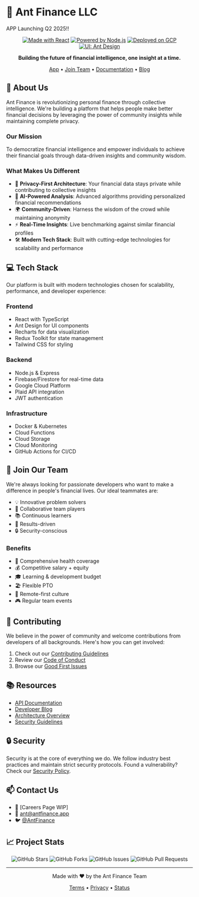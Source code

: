 # 🐜 Ant Finance LLC

APP Launching Q2 2025!!

<div align="center">

[![Made with React](https://img.shields.io/badge/Made_with-React-61DAFB.svg?logo=react&logoColor=white)](https://reactjs.org)
[![Powered by Node.js](https://img.shields.io/badge/Powered_by-Node.js-339933.svg?logo=node.js&logoColor=white)](https://nodejs.org)
[![Deployed on GCP](https://img.shields.io/badge/Deployed_on-GCP-4285F4.svg?logo=google-cloud&logoColor=white)](https://cloud.google.com)
[![UI: Ant Design](https://img.shields.io/badge/UI-Ant_Design-0170FE.svg?logo=ant-design&logoColor=white)](https://ant.design)

**Building the future of financial intelligence, one insight at a time.**

[App](https://www.antfinance.app) • [Join Team](https://antfinance.app/careers) • [Documentation](https://docs.antfinance.app) • [Blog](https://blog.antfinance.app)

</div>

## 🚀 About Us

Ant Finance is revolutionizing personal finance through collective intelligence. We're building a platform that helps people make better financial decisions by leveraging the power of community insights while maintaining complete privacy.

### Our Mission

To democratize financial intelligence and empower individuals to achieve their financial goals through data-driven insights and community wisdom.

### What Makes Us Different

- 🔐 **Privacy-First Architecture**: Your financial data stays private while contributing to collective insights
- 🧠 **AI-Powered Analysis**: Advanced algorithms providing personalized financial recommendations
- 🌍 **Community-Driven**: Harness the wisdom of the crowd while maintaining anonymity
- ⚡ **Real-Time Insights**: Live benchmarking against similar financial profiles
- 🛠️ **Modern Tech Stack**: Built with cutting-edge technologies for scalability and performance

## 💻 Tech Stack

Our platform is built with modern technologies chosen for scalability, performance, and developer experience:

### Frontend
- React with TypeScript
- Ant Design for UI components
- Recharts for data visualization
- Redux Toolkit for state management
- Tailwind CSS for styling

### Backend
- Node.js & Express
- Firebase/Firestore for real-time data
- Google Cloud Platform
- Plaid API integration
- JWT authentication

### Infrastructure
- Docker & Kubernetes
- Cloud Functions
- Cloud Storage
- Cloud Monitoring
- GitHub Actions for CI/CD

## 🌟 Join Our Team

We're always looking for passionate developers who want to make a difference in people's financial lives. Our ideal teammates are:

- 💡 Innovative problem solvers
- 🤝 Collaborative team players
- 📚 Continuous learners
- 🎯 Results-driven
- 🔒 Security-conscious

### Benefits

- 🏥 Comprehensive health coverage
- 💰 Competitive salary + equity
- 🎓 Learning & development budget
- 🏖️ Flexible PTO
- 🏡 Remote-first culture
- 🎮 Regular team events

## 🤝 Contributing

We believe in the power of community and welcome contributions from developers of all backgrounds. Here's how you can get involved:

1. Check out our [Contributing Guidelines](CONTRIBUTING.md)
2. Review our [Code of Conduct](CODE_OF_CONDUCT.md)
3. Browse our [Good First Issues](https://github.com/antfinance/antfinance/labels/good%20first%20issue)

## 📚 Resources

- [API Documentation](https://docs.antfinance.app/api)
- [Developer Blog](https://blog.antfinance.app)
- [Architecture Overview](https://docs.antfinance.app/architecture)
- [Security Guidelines](https://docs.antfinance.app/security)

## 🔒 Security

Security is at the core of everything we do. We follow industry best practices and maintain strict security protocols. Found a vulnerability? Check our [Security Policy](SECURITY.md).

## 📫 Contact Us

- 💼 [Careers Page WIP]
- 📧 [ant@antfinance.app](mailto:ant@antfinance.app)
- 🐦 [@AntFinance](https://twitter.com/AntFinanceApp)

## 📈 Project Stats

<div align="center">

![GitHub Stars](https://github.com/AntFinance/docs)
![GitHub Forks](https://img.shields.io/github/forks/antfinance/antfinance?style=social)
![GitHub Issues](https://img.shields.io/github/issues/antfinance/antfinance)
![GitHub Pull Requests](https://img.shields.io/github/issues-pr/antfinance/antfinance)

</div>

---

<div align="center">

Made with ❤️ by the Ant Finance Team

[Terms](https://antfinance.app/terms) • [Privacy](https://antfinance.app/privacy) • [Status](https://status.antfinance.app)

</div>
